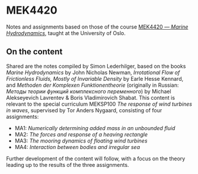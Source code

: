 # MEK4420
Notes and assignments based on those of the course [MEK4420 — _Marine Hydrodynamics_](https://www.uio.no/studier/emner/matnat/math/MEK4420/index-eng.html), taught at the University of Oslo.

## On the content
Shared are the notes compiled by Simon Lederhilger, based on the books _Marine Hydrodynamics_ by John Nicholas Newman, _Irrotational Flow of Frictionless Fluids, Mostly of Invariable Density_ by Earle Hesse Kennard, and _Methoden der Komplexen Funktionentheorie_ (originally in Russian: _Методы теории функций комплексного переменного_) by Michael Alekseyevich Lavrentev & Boris Vladimirovich Shabat.
This content is relevant to the special curriculum MEKSP100 _The response of wind turbines in waves_, supervised by Tor Anders Nygaard, consisting of four assignments:
* MA1: _Numerically determining added mass in an unbounded fluid_
* MA2: _The forces and response of a heaving rectangle_
* MA3: _The mooring dynamics of floating wind turbines_
* MA4: _Interaction between bodies and irregular sea_

Further development of the content will follow, with a focus on the theory leading up to the results of the three assignments.
